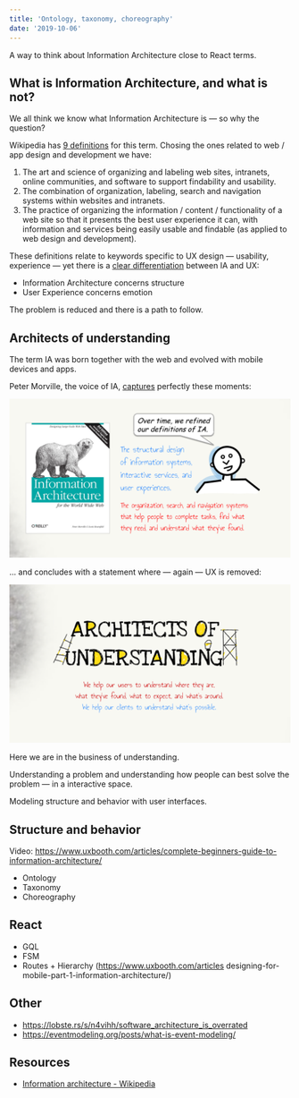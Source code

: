 ```yaml
---
title: 'Ontology, taxonomy, choreography'
date: '2019-10-06'
---
```


A way to think about Information Architecture close to React terms.

<!--more-->


## What is Information Architecture, and what is not?

We all think we know what Information Architecture is &mdash; so why the question?

Wikipedia has [9 definitions](https://en.wikipedia.org/wiki/Information_architecture) for this term. Chosing the ones related to web / app design and development we have:

1. The art and science of organizing and labeling web sites, intranets, online communities, and software to support findability and usability.
2. The combination of organization, labeling, search and navigation systems within websites and intranets.
3. The practice of organizing the information / content / functionality of a web site so that it presents the best user experience it can, with information and services being easily usable and findable (as applied to web design and development).

These definitions relate to keywords specific to UX design &mdash; usability, experience &mdash; yet there is a [clear differentiation](https://www.uxbooth.com/articles/the-difference-between-ia-and-ux-design/) between IA and UX:

- Information Architecture concerns structure
- User Experience concerns emotion

The problem is reduced and there is a path to follow.

## Architects of understanding

The term IA was born together with the web and evolved with mobile devices and apps.

Peter Morville, the voice of IA, [captures](https://prezi.com/aafmvya6bk7t/understanding-information-architecture/
) perfectly these moments:

![IA definition #1](ia-1.png)

... and concludes with a statement where &mdash; again &mdash; UX is removed:

![IA definition #2](ia-2.png)


Here we are in the business of understanding.

Understanding a problem and understanding how people can best solve the problem &mdash; in a interactive space. 

Modeling structure and behavior with user interfaces.


## Structure and behavior

Video: https://www.uxbooth.com/articles/complete-beginners-guide-to-information-architecture/

- Ontology
- Taxonomy
- Choreography

## React

- GQL
- FSM
- Routes + Hierarchy (https://www.uxbooth.com/articles designing-for-mobile-part-1-information-architecture/)

## Other

- https://lobste.rs/s/n4vihh/software_architecture_is_overrated
- https://eventmodeling.org/posts/what-is-event-modeling/

## Resources

- [Information architecture - Wikipedia](https://en.wikipedia.org/wiki/Information_architecture)